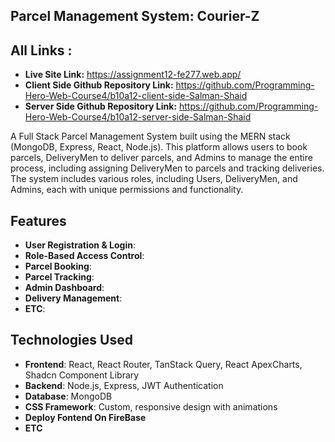 ## Parcel Management System: Courier-Z

## All Links :

- **Live Site Link:** https://assignment12-fe277.web.app/
- **Client Side Github Repository Link:** https://github.com/Programming-Hero-Web-Course4/b10a12-client-side-Salman-Shaid
- **Server Side Github Repository Link:** https://github.com/Programming-Hero-Web-Course4/b10a12-server-side-Salman-Shaid



A Full Stack Parcel Management System built using the MERN stack (MongoDB, Express, React, Node.js). This platform allows users to book parcels, DeliveryMen to deliver parcels, and Admins to manage the entire process, including assigning DeliveryMen to parcels and tracking deliveries. The system includes various roles, including Users, DeliveryMen, and Admins, each with unique permissions and functionality.

## Features

- **User Registration & Login**:
- **Role-Based Access Control**: 
- **Parcel Booking**:
- **Parcel Tracking**:
- **Admin Dashboard**: 
- **Delivery Management**:
- **ETC**:


## Technologies Used

- **Frontend**: React, React Router, TanStack Query, React ApexCharts, Shadcn Component Library
- **Backend**: Node.js, Express, JWT Authentication
- **Database**: MongoDB
- **CSS Framework**: Custom, responsive design with animations
- **Deploy Fontend On FireBase**
- **ETC**
